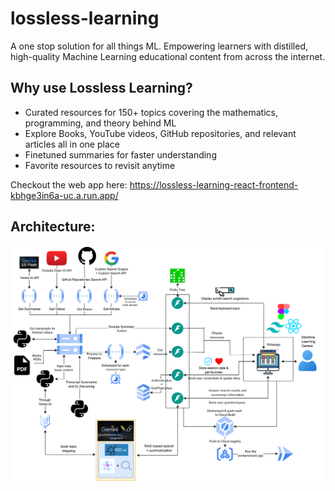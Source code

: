 # lossless-learning
A one stop solution for all things ML. Empowering learners with distilled, high-quality Machine Learning educational content from across the internet.

## Why use Lossless Learning?
* Curated resources for 150+ topics covering the mathematics, programming, and theory behind ML 
* Explore Books, YouTube videos, GitHub repositories, and relevant articles all in one place 
* Finetuned summaries for faster understanding 
* Favorite resources to revisit anytime 
 

Checkout the web app here:
https://lossless-learning-react-frontend-kbhge3in6a-uc.a.run.app/


## Architecture:
![Architecture Diagram](lossless_learning_architecture_diagram.png)
